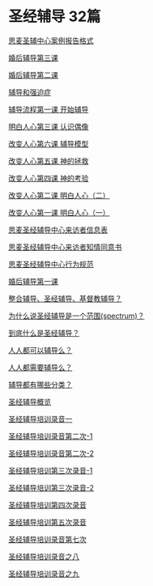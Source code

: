 # 圣经辅导    32篇
            
<a href="/node/27576">思麦圣辅中心案例报告格式</a>

<a href="/node/27539">婚后辅导第三课</a>

<a href="/node/27522">婚后辅导第二课</a>

<a href="/node/27494">辅导和强迫症</a>

<a href="/node/27493">辅导流程第一课 开始辅导</a>

<a href="/node/27492">明白人心第三课 认识偶像</a>

<a href="/node/27491">改变人心第六课 辅导模型</a>

<a href="/node/27490">改变人心第五课 神的拯救</a>

<a href="/node/27487">改变人心第四课 神的考验</a>

<a href="/node/27486">改变人心第二课 明白人心（二）</a>

<a href="/node/27485">改变人心第一课 明白人心（一）</a>

<a href="/node/27476">思麦圣经辅导中心来访者信息表</a>

<a href="/node/27475">思麦圣经辅导中心来访者知情同意书</a>

<a href="/node/27474">思麦圣经辅导中心行为规范</a>

<a href="/node/27473">婚后辅导第一课</a>

<a href="/node/26663">整合辅导、圣经辅导、基督教辅导？</a>

<a href="/node/12941">为什么说圣经辅导是一个范围(spectrum)？</a>

<a href="/node/12677">到底什么是圣经辅导？</a>

<a href="/node/12647">人人都可以辅导么？</a>

<a href="/node/12646">人人都需要辅导么？</a>

<a href="/node/12640">辅导都有哪些分类？</a>

<a href="/node/12259">圣经辅导概览</a>

<a href="/node/12249">圣经辅导培训录音一</a>

<a href="/node/12245">圣经辅导培训录音第二次-1</a>

<a href="/node/12244">圣经辅导培训录音第二次-2</a>

<a href="/node/12241">圣经辅导培训第三次录音-1</a>

<a href="/node/12240">圣经辅导培训第三次录音-2</a>

<a href="/node/12236">圣经辅导培训第四次录音</a>

<a href="/node/12235">圣经辅导培训第五次录音</a>

<a href="/node/12232">圣经辅导培训录音第七次</a>

<a href="/node/12230">圣经辅导培训录音之八</a>

<a href="/node/12228">圣经辅导培训录音之九</a>
